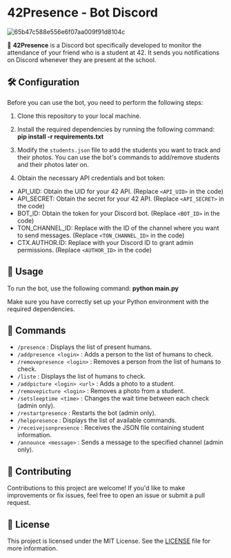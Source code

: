 # 42Presence - Bot Discord
![65b47c588e556e6f07aa009f91d8104c](https://github.com/mousliiim/BotDiscord/assets/101677651/b06a3d7a-6a5e-4f3b-910c-ebdbb57678a0)<br>


🤖 <b>42Presence</b> is a Discord bot specifically developed to monitor the attendance of your friend who is a student at 42. It sends you notifications on Discord whenever they are present at the school.

## 🛠️ Configuration

Before you can use the bot, you need to perform the following steps:

1. Clone this repository to your local machine.

2. Install the required dependencies by running the following command:
<b>pip install -r requirements.txt</b>

3. Modify the `students.json` file to add the students you want to track and their photos. You can use the bot's commands to add/remove students and their photos later on.

4. Obtain the necessary API credentials and bot token:

- API_UID: Obtain the UID for your 42 API. (Replace `<API_UID>` in the code)
- API_SECRET: Obtain the secret for your 42 API. (Replace `<API_SECRET>` in the code)
- BOT_ID: Obtain the token for your Discord bot. (Replace `<BOT_ID>` in the code)
- TON_CHANNEL_ID: Replace with the ID of the channel where you want to send messages. (Replace `<TON_CHANNEL_ID>` in the code)
- CTX.AUTHOR.ID: Replace with your Discord ID to grant admin permissions. (Replace `<AUTHOR_ID>` in the code)

## 🚀 Usage

To run the bot, use the following command:
<b>python main.py</b>

Make sure you have correctly set up your Python environment with the required dependencies.

## 📜 Commands

- `/presence` : Displays the list of present humans.
- `/addpresence <login>` : Adds a person to the list of humans to check.
- `/removepresence <login>` : Removes a person from the list of humans to check.
- `/liste` : Displays the list of humans to check.
- `/addpicture <login> <url>` : Adds a photo to a student.
- `/removepicture <login>` : Removes a photo from a student.
- `/setsleeptime <time>` : Changes the wait time between each check (admin only).
- `/restartpresence` : Restarts the bot (admin only).
- `/helppresence` : Displays the list of available commands.
- `/receivejsonpresence` : Receives the JSON file containing student information.
- `/announce <message>` : Sends a message to the specified channel (admin only).

## 🤝 Contributing

Contributions to this project are welcome! If you'd like to make improvements or fix issues, feel free to open an issue or submit a pull request.

## 📄 License

This project is licensed under the MIT License. See the [LICENSE](LICENSE) file for more information.
